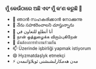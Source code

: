 ### ମୁଁ କେଉଁଠାରେ ଅଛି ଏବଂ ମୁଁ କ’ଣ କରୁଛି 👋


- 🔭 ഞാൻ സഹകരിക്കാൻ നോക്കുന്നു
- 🌱 నేను సహకరించాలని చూస్తున్నాను
- 👯 أنا أتطلع للتعاون في 
- 🤔 நான் ஒத்துழைக்க விரும்புகிறேன்
- 💬 ฉันต้องการทำงานร่วมกัน
- 📫 Üzerinde işbirliği yapmak istiyorum
- 😄 Hyzmatdaşlyk etmekçi
- ⚡ مەن ھەمكارلىشىشنى ئويلاۋاتىمەن

